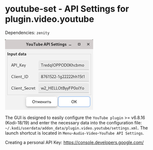 # youtube-set - API Settings for plugin.video.youtube

Dependencies: `zenity`

![](https://github.com/AKotov-dev/youtube-set/blob/main/ScreenShot.png)

The GUI is designed to easily configure the `YouTube plugin` >= v6.8.16 (Kodi-18/19) and enter the necessary data into the configuration file: `~/.kodi/userdata/addon_data/plugin.video.youtube/settings.xml`. The launch shortcut is located in `Menu`-`Audio-Video`-`YouTube API Settings`.

Creating a personal API Key: https://console.developers.google.com/
